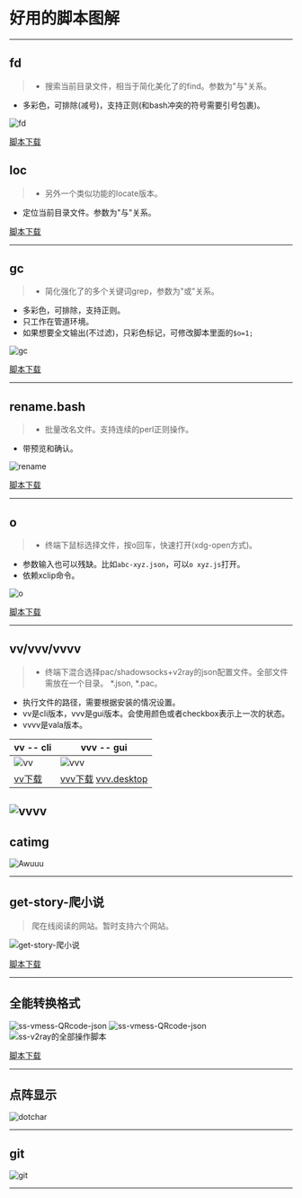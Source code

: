# 好用的脚本图解
---
## fd
> - 搜索当前目录文件，相当于简化美化了的find。参数为"与"关系。
- 多彩色，可排除(减号)，支持正则(和bash冲突的符号需要引号包裹)。

![fd](fd命令.png)

[脚本下载](https://github.com/eexpress/bin/raw/master/fd)

## loc

> - 另外一个类似功能的locate版本。
- 定位当前目录文件。参数为"与"关系。

[脚本下载](https://github.com/eexpress/bin/raw/master/loc)

---
## gc
> - 简化强化了的多个关键词grep，参数为"或"关系。
- 多彩色，可排除，支持正则。
- 只工作在管道环境。
- 如果想要全文输出(不过滤)，只彩色标记，可修改脚本里面的`$o=1;`

![gc](gc命令.png)

[脚本下载](https://github.com/eexpress/bin/raw/master/gc)

---
## rename.bash
> - 批量改名文件。支持连续的perl正则操作。
- 带预览和确认。

![rename](rename命令.png)

[脚本下载](https://github.com/eexpress/bin/raw/master/rename.bash)

---
## o
> - 终端下鼠标选择文件，按o回车，快速打开(xdg-open方式)。
- 参数输入也可以残缺。比如`abc-xyz.json`，可以`o xyz.js`打开。
- 依赖xclip命令。

![o](o命令.png)

[脚本下载](https://github.com/eexpress/bin/raw/master/o)

---
## vv/vvv/vvvv
> - 终端下混合选择pac/shadowsocks+v2ray的json配置文件。全部文件需放在一个目录。 \*.json, *.pac。
- 执行文件的路径，需要根据安装的情况设置。
- vv是cli版本，vvv是gui版本。会使用颜色或者checkbox表示上一次的状态。
- vvvv是vala版本。

vv -- cli|vvv -- gui
--|--
![vv](vv命令.png)| ![vvv](vvv.png)
[vv下载](https://github.com/eexpress/bin/raw/master/vv)|[vvv下载](https://github.com/eexpress/bin/raw/master/vv-gui-切换代理-new) [vvv.desktop](https://github.com/eexpress/bin/raw/master/vv.desktop)

![vvvv](vvvv.png)
---
## catimg
![Awuuu](catimg的输出.png)

---
## get-story-爬小说
> 爬在线阅读的网站。暂时支持六个网站。

![get-story-爬小说](get-story-爬小说.png)

[脚本下载](https://github.com/eexpress/bin/raw/master/get-story-爬小说.pl)

---
## 全能转换格式

![ss-vmess-QRcode-json](ss-vmess-QRcode-json.pl.png)
![ss-vmess-QRcode-json](ss-vmess-QRcode-json.1.png)
![ss-v2ray的全部操作脚本](ss-v2ray的全部操作脚本.png)

[脚本下载](https://github.com/eexpress/bin/raw/master/ss-vmess-QRcode-json.pl)

---
## 点阵显示

![dotchar](dotchar.pl.png)

---

## git
![git](git命令.png)

---
